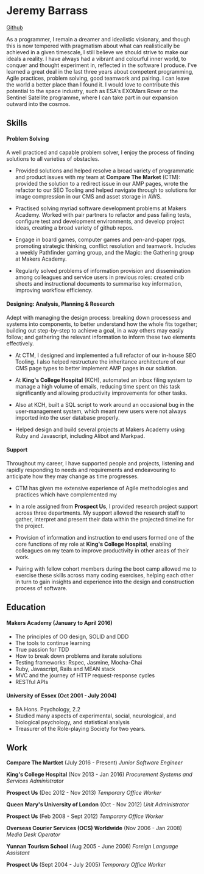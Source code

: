 # Jeremy Barrass

[Github](https://github.com/Jeremy-Barrass)

As a programmer, I remain a dreamer and idealistic visionary, and though this is now tempered with pragmatism about what can realistically be achieved in a given timescale, I still believe we should strive to make our ideals a reality.  I have always had a vibrant and colourful inner world, to conquer and thought experiment in, reflected in the software I produce.  I've learned a great deal in the last three years about competent programming, Agile practices, problem solving, good teamwork and pairing.  I can leave the world a better place than I found it.  I would love to contribute this potential to the space industry, such as ESA's EXOMars Rover or the Sentinel Satellite programme, where I can take part in our expansion outward into the cosmos.

## Skills

#### Problem Solving

A well practiced and capable problem solver, I enjoy the process of finding solutions to all varieties of obstacles.

* Provided solutions and helped resolve a broad variety of programmatic and product issues with my team at **Compare The Market** (CTM): provided the solution to a redirect issue in our AMP pages, wrote the refactor to our SEO Tooling and helped navigate through to solutions for image compression in our CMS and asset storage in AWS.

* Practised solving myriad software development problems at Makers Academy.  Worked with pair partners to refactor and pass failing tests, configure test and development environments, and develop project ideas, creating a broad variety of github repos.

* Engage in board games, computer games and pen-and-paper rpgs, promoting strategic thinking, conflict resolution and teamwork.  Includes a weekly Pathfinder gaming group, and the Magic: the Gathering group at Makers Academy.

* Regularly solved problems of information provision and dissemination among colleagues and service users in previous roles: created crib sheets and instructional documents to summarise key information, improving workflow efficiency.

#### Designing: Analysis, Planning & Research

Adept with managing the design process: breaking down processess and systems into components, to better understand how the whole fits together; building out step-by-step to achieve a goal, in a way others may easily follow; and gathering the relevant information to inform these two elements effectively.

* At CTM, I designed and implemented a full refactor of our in-house SEO Tooling.  I also helped restructure the inheritance architecture of our CMS page types to better implement AMP pages in our solution.

* At **King's College Hospital** (KCH), automated an inbox filing system to manage a high volume of emails, reducing time spent on this task significantly and allowing productivity improvements for other tasks.

* Also at KCH, built a SQL script to work around an occasional bug in the user-management system, which meant new users were not always imported into the user database properly.

* Helped design and build several projects at Makers Academy using Ruby and Javascript, including Alibot and Markpad.

#### Support

Throughout my career, I have supported people and projects, listening and rapidly responding to needs and requirements and endeavouring to anticipate how they may change as time progresses.

* CTM has given me extensive experience of Agile methodologies and practices which have complemented my 

* In a role assigned from **Prospect Us**, I provided research project support across three departments.  My support allowed the research staff to gather, interpret and present their data within the projected timeline for the project.

* Provision of information and instruction to end users formed one of the core functions of my role at **King's College Hospital**, enabling colleagues on my team to improve productivity in other areas of their work.

* Pairing with fellow cohort members during the boot camp allowed me to exercise these skills across many coding exercises, helping each other in turn to gain insights and experience into the design and construction process of software.

## Education

#### Makers Academy (January to April 2016)

* The principles of OO design, SOLID and DDD
* The tools to continue learning
* True passion for TDD
* How to break down problems and iterate solutions
* Testing frameworks: Rspec, Jasmine, Mocha-Chai
* Ruby, Javascript, Rails and MEAN stack
* MVC and the journey of HTTP request-response cycles
* RESTful APIs

#### University of Essex (Oct 2001 - July 2004)

* BA Hons. Psychology, 2.2
* Studied many aspects of experimental, social, neurological, and biological  psychology, and statistical analysis
* Treasurer of the Role-playing Society for two years.

## Work

**Compare The Martket** (July 2016 - Present)
_Junior Software Engineer_

**King's College Hospital** (Nov 2013 - Jan 2016)
_Procurement Systems and Services Administrator_

**Prospect Us** (Dec 2012 - Nov 2013)
_Temporary Office Worker_

**Queen Mary's University of London** (Oct - Nov 2012)
_Unit Administrator_

**Prospect Us** (Feb 2008 - Sept 2012)
_Temporary Office Worker_

**Overseas Courier Services (OCS) Worldwide** (Nov 2006 - Jan 2008)
_Media Desk Operator_

**Yunnan Tourism School** (Aug 2005 - June 2006)
_Foreign Language Assistant_

**Prospect Us** (Sept 2004 - July 2005)
_Temporary Office Worker_
